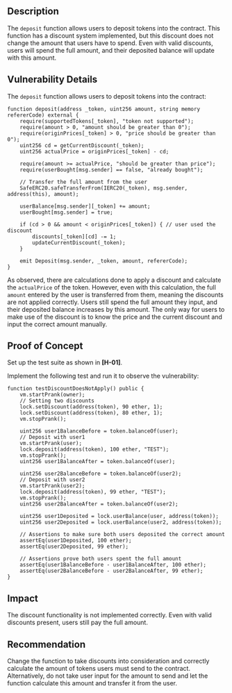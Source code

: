 ## Description
The `deposit` function allows users to deposit tokens into the contract. This function has a discount system implemented, but this discount does not change the amount that users have to spend. Even with valid discounts, users will spend the full amount, and their deposited balance will update with this amount.

## Vulnerability Details
The `deposit` function allows users to deposit tokens into the contract:

```solidity
function deposit(address _token, uint256 amount, string memory refererCode) external {
    require(supportedTokens[_token], "token not supported");
    require(amount > 0, "amount should be greater than 0");
    require(originPrices[_token] > 0, "price should be greater than 0");
    uint256 cd = getCurrentDiscount(_token);
    uint256 actualPrice = originPrices[_token] - cd;

    require(amount >= actualPrice, "should be greater than price");
    require(userBought[msg.sender] == false, "already bought");

    // Transfer the full amount from the user
    SafeERC20.safeTransferFrom(IERC20(_token), msg.sender, address(this), amount);

    userBalance[msg.sender][_token] += amount;
    userBought[msg.sender] = true;

    if (cd > 0 && amount < originPrices[_token]) { // user used the discount
        discounts[_token][cd] -= 1;
        updateCurrentDiscount(_token);
    }

    emit Deposit(msg.sender, _token, amount, refererCode);
}
```

As observed, there are calculations done to apply a discount and calculate the `actualPrice` of the token. However, even with this calculation, the full `amount` entered by the user is transferred from them, meaning the discounts are not applied correctly. Users still spend the full amount they input, and their deposited balance increases by this amount. The only way for users to make use of the discount is to know the price and the current discount and input the correct amount manually.

## Proof of Concept
Set up the test suite as shown in **[H-01]**.

Implement the following test and run it to observe the vulnerability:

```solidity
function testDiscountDoesNotApply() public {
    vm.startPrank(owner);
    // Setting two discounts
    lock.setDiscount(address(token), 90 ether, 1);
    lock.setDiscount(address(token), 80 ether, 1);
    vm.stopPrank();

    uint256 user1BalanceBefore = token.balanceOf(user);
    // Deposit with user1
    vm.startPrank(user);
    lock.deposit(address(token), 100 ether, "TEST");
    vm.stopPrank();
    uint256 user1BalanceAfter = token.balanceOf(user);

    uint256 user2BalanceBefore = token.balanceOf(user2);
    // Deposit with user2
    vm.startPrank(user2);
    lock.deposit(address(token), 99 ether, "TEST");
    vm.stopPrank();
    uint256 user2BalanceAfter = token.balanceOf(user2);

    uint256 user1Deposited = lock.userBalance(user, address(token));
    uint256 user2Deposited = lock.userBalance(user2, address(token));
    
    // Assertions to make sure both users deposited the correct amount
    assertEq(user1Deposited, 100 ether);
    assertEq(user2Deposited, 99 ether);

    // Assertions prove both users spent the full amount
    assertEq(user1BalanceBefore - user1BalanceAfter, 100 ether);
    assertEq(user2BalanceBefore - user2BalanceAfter, 99 ether);
}
```

## Impact
The discount functionality is not implemented correctly. Even with valid discounts present, users still pay the full amount.

## Recommendation
Change the function to take discounts into consideration and correctly calculate the amount of tokens users must send to the contract.
Alternatively, do not take user input for the amount to send and let the function calculate this amount and transfer it from the user.

